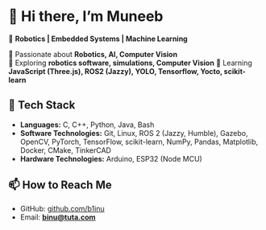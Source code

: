 # 👋 Hi there, I’m Muneeb
🚀 **Robotics | Embedded Systems | Machine Learning**

🔹 Passionate about **Robotics, AI, Computer Vision**  
🔹 Exploring **robotics software, simulations, Computer Vision**
🔹 Learning **JavaScript (Three.js), ROS2 (Jazzy), YOLO, Tensorflow, Yocto, scikit-learn**

## 🔧 Tech Stack
- **Languages:** C, C++, Python, Java, Bash
- **Software Technologies:** Git, Linux, ROS 2 (Jazzy, Humble), Gazebo, OpenCV, PyTorch, TensorFlow, scikit-learn, NumPy, Pandas, Matplotlib, Docker, CMake, TinkerCAD
- **Hardware Technologies:** Arduino, ESP32 (Node MCU)

## 📫 How to Reach Me
- GitHub: [github.com/b1inu](https://github.com/b1inu)
- Email: **binu@tuta.com**

<!---
binu-0000/binu-0000 is a ✨ special ✨ repository because its `README.md` (this file) appears on your GitHub profile.
You can click the Preview link to take a look at your changes.
--->
